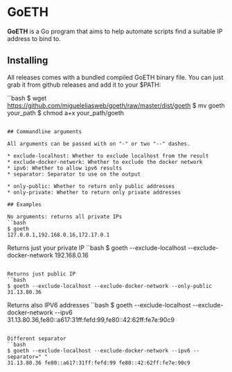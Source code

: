 # GoETH

**GoETH** is a Go program that aims to help automate scripts find a suitable IP address to bind to.

## Installing

All releases comes with a bundled compiled GoETH binary file. You can just grab it from github releases and add it to your $PATH:

``bash
$ wget https://github.com/migueleliasweb/goeth/raw/master/dist/goeth
$ mv goeth your_path
$ chmod a+x your_path/goeth
```

## Commandline arguments

All arguments can be passed with on "-" or two "--" dashes.

* exclude-localhost: Whether to exclude localhost from the result
* exclude-docker-network: Whether to exclude the docker network
* ipv6: Whether to allow ipv6 results
* separator: Separator to use on the output

* only-public: Whether to return only public addresses
* only-private: Whether to return only private addresses

## Examples

No arguments: returns all private IPs
``bash
$ goeth
127.0.0.1,192.168.0.16,172.17.0.1
```

Returns just your private IP
``bash
$ goeth --exclude-localhost --exclude-docker-network
192.168.0.16
```

Returns just public IP
``bash
$ goeth --exclude-localhost --exclude-docker-network --only-public
31.13.80.36
```

Returns also IPV6 addresses
``bash
$ goeth --exclude-localhost --exclude-docker-network --ipv6
31.13.80.36,fe80::a617:31ff:fefd:99,fe80::42:62ff:fe7e:90c9
```

Different separator
``bash
$ goeth --exclude-localhost --exclude-docker-network --ipv6 --separator=" "
31.13.80.36 fe80::a617:31ff:fefd:99 fe80::42:62ff:fe7e:90c9
```
